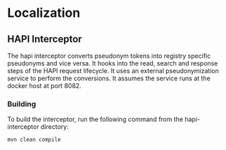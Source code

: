 # Localization

## HAPI Interceptor

The hapi interceptor converts pseudonym tokens into registry specific pseudonyms and vice versa.
It hooks into the read, search and response steps of the HAPI request lifecycle.
It uses an external pseudonymization service to perform the conversions. It assumes the service runs at the docker host at port 8082.

### Building

To build the interceptor, run the following command from the hapi-interceptor directory:

```shell
mvn clean compile
```
